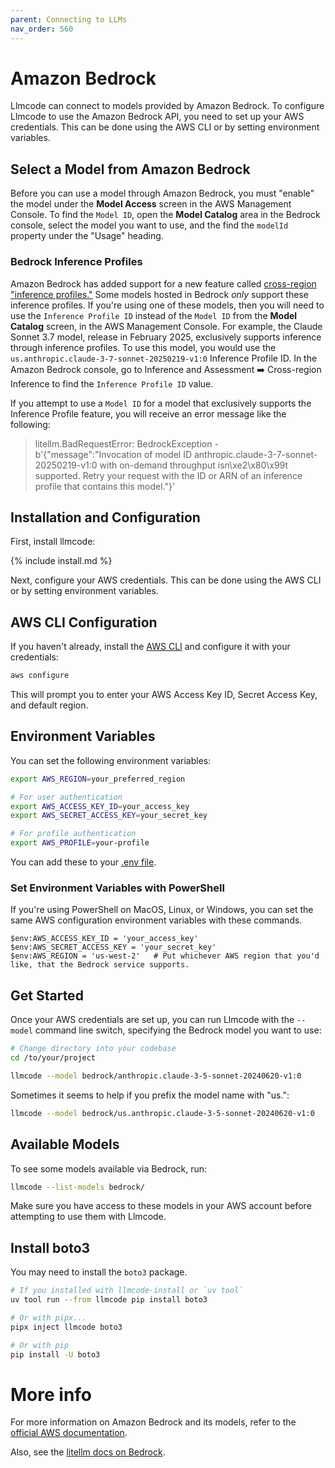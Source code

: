 ```yaml
---
parent: Connecting to LLMs
nav_order: 560
---
```


# Amazon Bedrock

Llmcode can connect to models provided by Amazon Bedrock.
To configure Llmcode to use the Amazon Bedrock API, you need to set up your AWS credentials.
This can be done using the AWS CLI or by setting environment variables.

## Select a Model from Amazon Bedrock

Before you can use a model through Amazon Bedrock, you must "enable" the model under the **Model
Access** screen in the AWS Management Console.
To find the `Model ID`, open the **Model Catalog** area in the Bedrock console, select the model 
you want to use, and the find the `modelId` property under the "Usage" heading.

### Bedrock Inference Profiles

Amazon Bedrock has added support for a new feature called [cross-region "inference profiles."](https://aws.amazon.com/about-aws/whats-new/2024/09/amazon-bedrock-knowledge-bases-cross-region-inference/)
Some models hosted in Bedrock _only_ support these inference profiles.
If you're using one of these models, then you will need to use the `Inference Profile ID` 
instead of the `Model ID` from the **Model Catalog** screen, in the AWS Management Console.
For example, the Claude Sonnet 3.7 model, release in February 2025, exclusively supports
inference through inference profiles. To use this model, you would use the 
`us.anthropic.claude-3-7-sonnet-20250219-v1:0` Inference Profile ID.
In the Amazon Bedrock console, go to Inference and Assessment ➡️ Cross-region Inference
to find the `Inference Profile ID` value.

If you attempt to use a `Model ID` for a model that exclusively supports the Inference Profile
feature, you will receive an error message like the following:

> litellm.BadRequestError: BedrockException - b'{"message":"Invocation of model ID
anthropic.claude-3-7-sonnet-20250219-v1:0 with on-demand throughput isn\xe2\x80\x99t supported. Retry your
request with the ID or ARN of an inference profile that contains this model."}'

## Installation and Configuration

First, install llmcode:

{% include install.md %}

Next, configure your AWS credentials. This can be done using the AWS CLI or by setting environment variables.

## AWS CLI Configuration

If you haven't already, install the [AWS CLI](https://aws.amazon.com/cli/) and configure it with your credentials:

```bash
aws configure
```

This will prompt you to enter your AWS Access Key ID, Secret Access Key, and default region.

## Environment Variables

You can set the following environment variables:

```bash
export AWS_REGION=your_preferred_region

# For user authentication
export AWS_ACCESS_KEY_ID=your_access_key
export AWS_SECRET_ACCESS_KEY=your_secret_key

# For profile authentication
export AWS_PROFILE=your-profile
```

You can add these to your 
[.env file](/docs/config/dotenv.html).

### Set Environment Variables with PowerShell

If you're using PowerShell on MacOS, Linux, or Windows, you can set the same AWS configuration environment variables with these commands.

```pwsh
$env:AWS_ACCESS_KEY_ID = 'your_access_key'
$env:AWS_SECRET_ACCESS_KEY = 'your_secret_key'
$env:AWS_REGION = 'us-west-2'   # Put whichever AWS region that you'd like, that the Bedrock service supports.
```


## Get Started

Once your AWS credentials are set up, you can run Llmcode with the `--model` command line switch, specifying the Bedrock model you want to use:

```bash
# Change directory into your codebase
cd /to/your/project

llmcode --model bedrock/anthropic.claude-3-5-sonnet-20240620-v1:0
```

Sometimes it seems to help if you prefix the model name with "us.":

```bash
llmcode --model bedrock/us.anthropic.claude-3-5-sonnet-20240620-v1:0
```


## Available Models

To see some models available via Bedrock, run:

```bash
llmcode --list-models bedrock/
```

Make sure you have access to these models in your AWS account before attempting to use them with Llmcode.

## Install boto3
You may need to install the `boto3` package.

```bash
# If you installed with llmcode-install or `uv tool`
uv tool run --from llmcode pip install boto3

# Or with pipx...
pipx inject llmcode boto3

# Or with pip
pip install -U boto3
```

# More info

For more information on Amazon Bedrock and its models, refer to the [official AWS documentation](https://docs.aws.amazon.com/bedrock/latest/userguide/what-is-bedrock.html).

Also, see the 
[litellm docs on Bedrock](https://litellm.vercel.app/docs/providers/bedrock).
